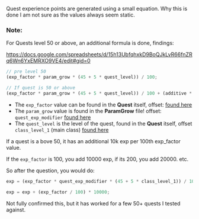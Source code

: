 Quest experience points are generated using a small equation. Why this is done I am not sure as the values always seem static.

### Note:

For Quests level 50 or above, an additional formula is done, findings:

https://docs.google.com/spreadsheets/d/15h13UbfqhxkD9BoQJkLvR66fnZRq6Wn6YxEMRXO9VE4/edit#gid=0

```js
// pre level 50
(exp_factor * param_grow * (45 + 5 * quest_level)) / 100;

// If quest is 50 or above
(exp_factor * param_grow * (45 + 5 * quest_level)) / 100 + (additive * (base / 100))
```

- The `exp_factor` value can be found in the **Quest** itself, offset: [found here](https://github.com/viion/XIV-Datamining/blob/master/offsets/3.1_list.txt#L756)
- The `param_grow` value is found in the **ParamGrow** file! offset: `quest_exp_modifier` [found here](https://github.com/viion/XIV-Datamining/blob/master/offsets/3.1_list.txt#L725)
- The `quest_level` is the level of the quest, found in the **Quest** itself, offset `class_level_1` (main class) [found here](https://github.com/viion/XIV-Datamining/blob/master/offsets/3.1_list.txt#L737)

If a quest is a bove 50, it has an additional 10k exp per 100th exp_factor value.

If the `exp_factor` is 100, you add 10000 exp, if its 200, you add 20000. etc.

So after the question, you would do:

```js
exp = (exp_factor * quest_exp_modifier * (45 + 5 * class_level_1)) / 100;

exp = exp + (exp_factor / 100) * 10000;
```

Not fully confirmed this, but it has worked for a few 50+ quests I tested against.
